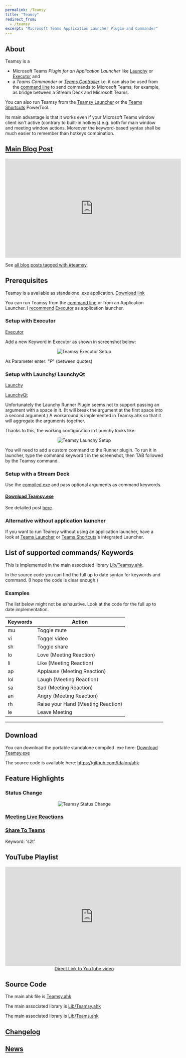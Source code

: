 ```yaml
---
permalink: /Teamsy
title: "Teamsy"
redirect_from:
  - /teamsy
excerpt: "Microsoft Teams Application Launcher Plugin and Commander"
---
```


## About

Teamsy is a
 * Microsoft Teams *Plugin for an Application Launcher* like [Launchy](http://launchy.net/) or [Executor](http://executor.dk/) and
 * a *Teams Commander* or [*Teams Controller*](https://www.msxfaq.de/teams/client/teams_controller.htm) i.e. it can also be used from the [command line](https://tdalon.blogspot.com/2022/03/ahk-command-line.html) to send commands to Microsoft Teams; for example, as bridge between a Stream Deck and Microsoft Teams.

You can also run Teamsy from the [Teamsy Launcher](Teamsy-Launcher) or the [Teams Shortcuts](Teams-Shortcuts) PowerTool.

Its main advantage is that it works even if your Microsoft Teams window client isn't active (contrary to built-in hotkeys) e.g. both for main window and meeting window actions.
Moreover the keyword-based syntax shall be much easier to remember than hotkeys combination.

## [Main Blog Post](https://tdalon.blogspot.com/2020/07/teamsy.html)

<p style="text-align: center;"><iframe width="560" height="315" src="https://www.youtube.com/embed/zLFWKFfLHnU" frameborder="0" allow="accelerometer; autoplay; encrypted-media; gyroscope; picture-in-picture" allowfullscreen></iframe></p>

See [all blog posts tagged with #teamsy](https://tdalon.blogspot.com/search/label/teamsy).

## Prerequisites

Teamsy is a available as standalone .exe application. [Download link](https://github.com/tdalon/ahk/raw/main/PowerTools/Teamsy.exe)

You can run Teamsy from the [command line](https://tdalon.blogspot.com/2022/03/ahk-command-line.html) or from an Application Launcher.
I [recommend](https://tdalon.blogspot.com/2020/08/executor-my-preferred-app-launcher.html) [Executor](http://executor.dk/) as application launcher.

### Setup with Executor

[Executor](http://executor.dk/)

Add a new Keyword in Executor as shown in screenshot below:

<div style="text-align:center"><img src="/ahk/assets/images/Executor_Teamsy_Setup.png" alt="Teamsy Executor Setup"></div>

As Parameter enter: "$P$" (between quotes)


### Setup with Launchy/ LaunchyQt

[Launchy](http://launchy.net/)

[LaunchyQt](https://github.com/samsonwang/LaunchyQt)

Unfortunately the Launchy Runner Plugin seems not to support passing an argument with a space in it. (It will break the argument at the first space into a second argument.)
A workaround is implemented in Teamsy.ahk so that it will aggregate the arguments together.

Thanks to this, the working configuration in Launchy looks like:

<div style="text-align:center"><img src="/ahk/assets/images/Launchy_Teamsy_Setup.png" alt="Teamsy Launchy Setup"></div>

You will need to add a custom command to the Runner plugin.
To run it in launcher, type the command keyword t in the screenshot, then TAB followed by the Teamsy command.

### Setup with a Stream Deck

Use the [compiled exe](https://tdalon.blogspot.com/2022/03/ahk-command-line.html) and pass optional arguments as command keywords.

#### [Download Teamsy.exe](https://github.com/tdalon/ahk/raw/main/PowerTools/Teamsy.exe) ###

See detailed post [here](https://tdalon.blogspot.com/2023/02/teamsy-with-deckboard.html).

### Alternative without application launcher

If you want to run Teamsy without using an application launcher, have a look at [Teams Launcher](Teamsy-Launcher) or [Teams Shortcuts](Teams-Shortcuts)'s integrated Launcher.

## List of supported commands/ Keywords

This is implemented in the main associated library [Lib/Teamsy.ahk](https://github.com/tdalon/ahk/blob/main/Lib/Teamsy.ahk).

In the source code you can find the full up to date syntax for keywords and command. (I hope the code is clear enough.)

### Examples

The list below might not be exhaustive. Look at the code for the full up to date implementation.

Keywords  |  Action
--|--
mu   |  Toggle mute
vi  |  Toggel video
sh  |  Toggle share
lo  |  Love (Meeting Reaction)  
li  |  Like (Meeting Reaction)    
ap  |  Applause (Meeting Reaction)
lol  |  Laugh (Meeting Reaction)
sa  |  Sad (Meeting Reaction)  
an  |  Angry (Meeting Reaction)  
rh  |  Raise your Hand (Meeting Reaction)
le  |  Leave Meeting

<hr>

## Download ##

You can download the portable standalone compiled .exe here: [Download Teamsy.exe](https://github.com/tdalon/ahk/raw/main/PowerTools/Teamsy.exe)

The source code is available here: https://github.com/tdalon/ahk

## Feature Highlights

### Status Change

<div style="text-align:center"><img src="/ahk/assets/images/Teamsy_StatusChange.gif" alt="Teamsy Status Change"></div>

### [Meeting Live Reactions](Teams-Meeting-Reactions)

### [Share To Teams](https://tdalon.blogspot.com/2023/01/share-to-teams.html)

Keyword: 's2t'

## YouTube Playlist

<div align="center"><iframe width="560" height="315" src="https://www.youtube.com/embed/zLFWKFfLHnU" frameborder="0" allow="accelerometer; autoplay; encrypted-media; gyroscope; picture-in-picture" allowfullscreen></iframe><br><a href="https://www.youtube.com/watch?v=zLFWKFfLHnU">Direct Link to YouTube video</a></div>

## Source Code

The main ahk file is [Teamsy.ahk](https://github.com/tdalon/ahk/blob/main/Teamsy.ahk)

The main associated library is [Lib/Teamsy.ahk](https://github.com/tdalon/ahk/blob/main/Lib/Teamsy.ahk)

The main associated library is [Lib/Teams.ahk](https://github.com/tdalon/ahk/blob/main/Lib/Teams.ahk)

## [Changelog](Teamsy-Changelog)

## [News](https://twitter.com/search?q=%23Teamsy%20%23MicrosoftTeams)
